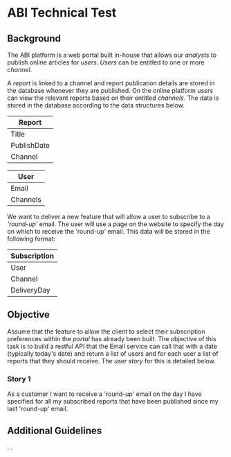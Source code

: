 # ABI Technical Test

## Background

The ABI platform is a web portal built in-house that allows our _analysts_ to publish online articles for _users_. _Users_ can be entitled to one or more _channel_.

A _report_ is linked to a channel and report publication details are stored in the database whenever they are published. On the online platform _users_ can view the relevant reports based on their entitled _channels_. The data is stored in the database according to the data structures below.

|Report|
|-|
| Title |
|PublishDate| 
|Channel|


|User|
|-|
| Email |
|Channels| 

We want to deliver a new feature that will allow a user to subscribe to a _'round-up'_ email. The user will use a page on the website to specify the day on which to receive the 'round-up' email. This data will be stored in the following format:

|Subscription|
|-|
|User|
|Channel|
|DeliveryDay|

## Objective

Assume that the feature to allow the client to select their subscription preferences within the _portal_ has already been built. The objective of this task is to build a restful API that the Email service can call that with a date (typically today's date) and return a list of users and for each user a list of reports that they should receive. The _user story_ for this is detailed below.

### Story 1

As a customer I want to receive a 'round-up' email on the day I have specified for all my subscribed reports that have been published since my last 'round-up' email.


## Additional Guidelines
...

